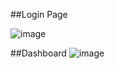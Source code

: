 ##Login Page

![image](https://github.com/roshan-khichi/Dashboard-v1/assets/157817784/3cc50c4c-c2d2-4533-9344-6fd90c7aad53)


##Dashboard
![image](https://github.com/roshan-khichi/Dashboard-v1/assets/157817784/352b3871-65e3-4260-9054-1ec6fd8db37b)
